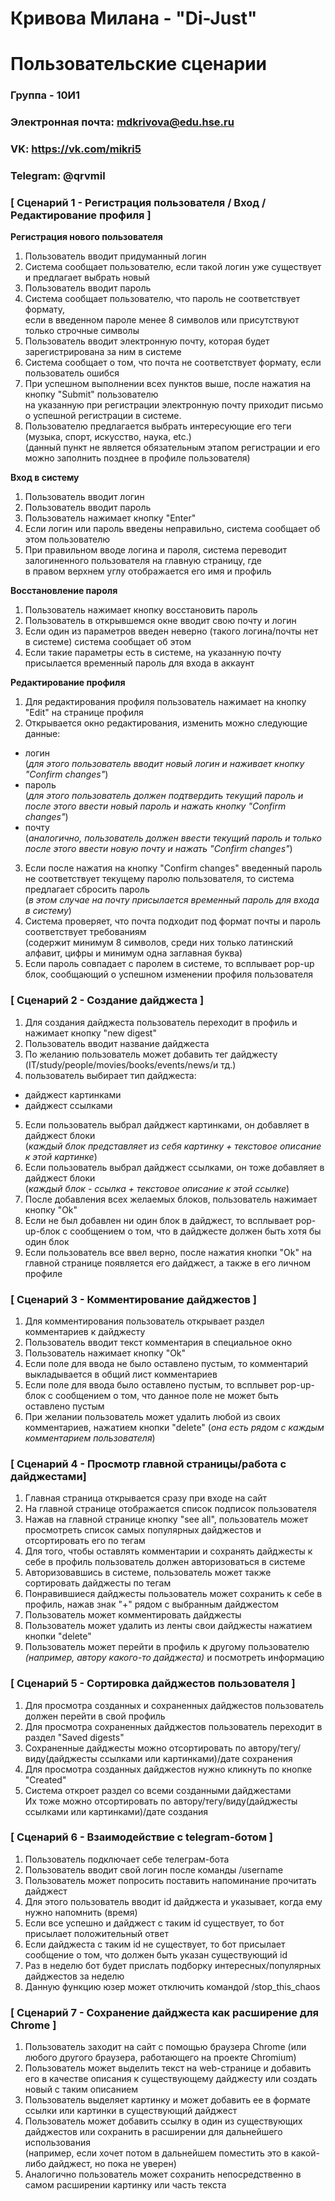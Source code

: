 # Кривова Милана - "Di-Just"  
# Пользовательские сценарии  
### Группа - 10И1  
### Электронная почта: mdkrivova@edu.hse.ru  
### VK: https://vk.com/mikri5  
### Telegram: @qrvmil  

### [ Сценарий 1 - Регистрация пользователя / Вход / Редактирование профиля  ]  
**Регистрация нового пользователя**  
1. Пользователь вводит придуманный логин
2. Система сообщает пользователю, если такой логин уже существует и предлагает выбрать новый
3. Пользователь вводит пароль
4. Система сообщает пользователю, что пароль не соответствует формату,  
если в введенном пароле менее 8 символов или присутствуют только строчные символы
5. Пользователь вводит электронную почту, которая будет зарегистрирована за ним в системе  
6. Система сообщает о том, что почта не соответствует формату, если пользователь ошибся
7. При успешном выполнении всех пунктов выше, после нажатия на кнопку "Submit" пользователю  
на указанную при регистрации электронную почту приходит письмо о успешной регистрации в системе.  
8. Пользователю предлагается выбрать интересующие его теги (музыка, спорт, искусство, наука, etc.)  
(данный пункт не является обязательным этапом регистрации и его можно заполнить позднее в профиле пользователя)  

**Вход в систему**  
1. Пользователь вводит логин
2. Пользователь вводит пароль
3. Пользователь нажимает кнопку "Enter"
4. Если логин или пароль введены неправильно, система сообщает об этом пользователю
5. При правильном вводе логина и пароля, система переводит залогиненного пользователя на главную страницу, где  
в правом верхнем углу отображается его имя и профиль  

**Восстановление пароля**  
1. Пользователь нажимает кнопку восстановить пароль  
2. Пользователь в открывшемся окне вводит свою почту и логин  
3. Если один из параметров введен неверно (такого логина/почты нет в системе) система сообщает об этом  
4. Если такие параметры есть в системе, на указанную почту присылается временный пароль для входа в аккаунт  

**Редактирование профиля**
1. Для редактирования профиля пользователь нажимает на кнопку "Edit" на странице профиля  
2. Открывается окно редактирования, изменить можно следующие данные:  
- логин  
(*для этого пользователь вводит новый логин и наживает кнопку "Confirm changes"*)  
- пароль  
(*для этого пользователь должен подтвердить текущий пароль и после этого ввести новый пароль и нажать кнопку "Confirm changes"*)  
- почту  
(*аналогично, пользователь должен ввести текущий пароль и только после этого ввести новую почту и нажать "Confirm changes"*)  
3. Если после нажатия на кнопку "Confirm changes" введенный пароль не соответствует текущему паролю пользователя, то система предлагает сбросить пароль  
(*в этом случае на почту присылается временный пароль для входа в систему*)  
4. Система проверяет, что почта подходит под формат почты и пароль соответствует требованиям  
(содержит минимум 8 символов, среди них только латинский алфавит, цифры и минимум одна заглавная буква)  
5. Если пароль совпадает с паролем в системе, то всплывает pop-up блок, сообщающий о успешном изменении профиля пользователя  

### [ Сценарий 2 - Создание дайджеста ]
1. Для создания дайджеста пользователь переходит в профиль и нажимает кнопку "new digest"  
2. Пользователь вводит название дайджеста  
3. По желанию пользователь может добавить тег дайджесту (IT/study/people/movies/books/events/news/и тд.)  
4. пользователь выбирает тип дайджеста:  
- дайджест картинками  
- дайджест ссылками  
5. Если пользователь выбрал дайджест картинками, он добавляет в дайджест блоки  
(*каждый блок представляет из себя картинку + текстовое описание к этой картинке*)  
6. Если пользователь выбрал дайджест ссылками, он тоже добавляет в дайджест блоки  
(*каждый блок - ссылка + текстовое описание к этой ссылке*)  
7. После добавления всех желаемых блоков, пользователь нажимает кнопку "Ok"  
8. Если не был добавлен ни один блок в дайджест, то всплывает pop-up-блок с сообщением о том, что в дайджесте должен быть хотя бы один блок  
9. Если пользователь все ввел верно, после нажатия кнопки "Ok" на главной странице появляется его дайджест, а также в его личном профиле  

### [ Сценарий 3 - Комментирование дайджестов ]
1. Для комментирования пользователь открывает раздел комментариев к дайджесту  
2. Пользователь вводит текст комментария в специальное окно  
3. Пользователь нажимает кнопку "Ok"
4. Если поле для ввода не было оставлено пустым, то комментарий выкладывается в общий лист комментариев  
5. Если поле для ввода было оставлено пустым, то всплывет pop-up-блок с сообщением о том, что данное поле не может быть оставлено пустым  
6. При желании пользователь может удалить любой из своих комментариев, нажатием кнопки "delete" (*она есть рядом с каждым комментарием пользователя*)  

### [ Сценарий 4 - Просмотр главной страницы/работа с дайджестами]  
1. Главная страница открывается сразу при входе на сайт  
2. На главной странице отображается список подписок пользователя  
3. Нажав на главной странице кнопку "see all", пользователь может просмотреть список самых популярных дайджестов и отсортировать его по тегам  
4. Для того, чтобы оставлять комментарии и сохранять дайджесты к себе в профиль пользователь должен авторизоваться в системе  
5. Авторизовавшись в системе, пользователь может также сортировать дайджесты по тегам  
6. Понравившиеся дайджесты пользователь может сохранить к себе в профиль, нажав знак "+" рядом с выбранным дайджестом  
7. Пользователь может комментировать дайджесты  
8. Пользователь может удалить из ленты свои дайджесты нажатием кнопки "delete"  
9. Пользователь может перейти в профиль к другому пользователю *(например, автору какого-то дайджеста)* и посмотреть информацию  

### [ Сценарий 5 - Сортировка дайджестов пользователя ]
1. Для просмотра созданных и сохраненных дайджестов пользователь должен перейти в свой профиль  
2. Для просмотра сохраненных дайджестов пользователь переходит в раздел "Saved digests"  
3. Сохраненные дайджесты можно отсортировать по автору/тегу/виду(дайджесты ссылками или картинками)/дате сохранения  
4. Для просмотра созданных дайджестов нужно кликнуть по кнопке "Created"  
5. Система откроет раздел со всеми созданными дайджестами  
Их тоже можно отсортировать по автору/тегу/виду(дайджесты ссылками или картинками)/дате создания  

### [ Сценарий 6 - Взаимодействие с telegram-ботом ]  
1. Пользователь подключает себе телеграм-бота  
2. Пользователь вводит свой логин после команды /username  
3. Пользователь может попросить поставить напоминание прочитать дайджест
4. Для этого пользователь вводит id дайджеста и указывает, когда ему нужно напомнить (время)  
5. Если все успешно и дайджест с таким id существует, то бот присылает положительный ответ  
6. Если дайджеста с таким id не существует, то бот присылает сообщение о том, что должен быть указан существующий id  
7. Раз в неделю бот будет прислать подборку интересных/популярных дайджестов за неделю  
8. Данную функцию юзер может отключить командой /stop_this_chaos  

### [ Сценарий 7 - Сохранение дайджеста как расширение для Chrome ]  
1. Пользователь заходит на сайт с помощью браузера Chrome (или любого другого браузера, работающего на проекте Chromium)  
2. Пользователь может выделить текст на web-странице и добавить его в качестве описания к существующему дайджесту или создать новый с таким описанием  
3. Пользователь выделяет картинку и может добавить ее в формате ссылки или картинки в существующий дайджест  
4. Пользователь может добавить ссылку в один из существующих дайджестов или сохранить в расширении для дальнейшего использования  
(например, если хочет потом в дальнейшем поместить это в какой-либо дайджест, но пока не уверен)  
5. Аналогично пользователь может сохранить непосредственно в самом расширении картинку или часть текста  











